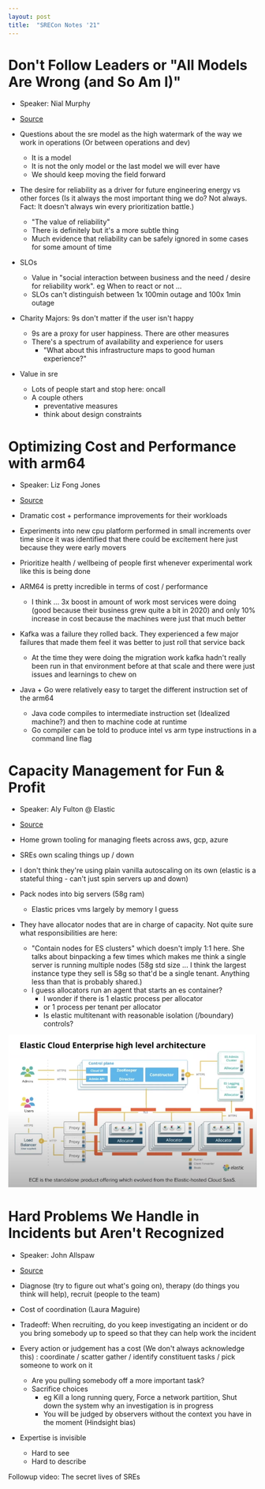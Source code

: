 ```yaml
---
layout: post
title:  "SRECon Notes '21"
---
```


# Don't Follow Leaders or "All Models Are Wrong (and So Am I)"

- Speaker: Nial Murphy
- [Source](https://www.youtube.com/watch?v=7Ktzu0qvS6c)

- Questions about the sre model as the high watermark of the way we work in operations (Or between operations and dev)
  - It is a model
  - It is not the only model or the last model we will ever have
  - We should keep moving the field forward
- The desire for reliability as a driver for future engineering energy vs other forces (Is it always the most important thing we do? Not always. Fact: It doesn't always win every prioritization battle.)
  - "The value of reliability"
  - There is definitely but it's a more subtle thing
  - Much evidence that reliability can be safely ignored in some cases for some amount of time
- SLOs
  - Value in "social interaction between business and the need / desire for reliability work". eg When to react or not ...
  - SLOs can't distinguish between 1x 100min outage and 100x 1min outage
- Charity Majors: 9s don't matter if the user isn't happy
  - 9s are a proxy for user happiness. There are other measures
  - There's a spectrum of availability and experience for users
    - "What about this infrastructure maps to good human experience?"
- Value in sre
  - Lots of people start and stop here: oncall
  - A couple others
    - preventative measures
    - think about design constraints

# Optimizing Cost and Performance with arm64

- Speaker: Liz Fong Jones
- [Source](https://www.youtube.com/watch?v=lpwsmCXviQw)

- Dramatic cost + performance improvements for their workloads
- Experiments into new cpu platform performed in small increments over time since it was identified that there could be excitement here just because they were early movers
- Prioritize health / wellbeing of people first whenever experimental work like this is being done
- ARM64 is pretty incredible in terms of cost / performance
  - I think ... 3x boost in amount of work most services were doing (good because their business grew quite a bit in 2020) and only 10% increase in cost because the machines were just that much better
- Kafka was a failure they rolled back. They experienced a few major failures that made them feel it was better to just roll that service back
  - At the time they were doing the migration work kafka hadn't really been run in that environment before at that scale and there were just issues and learnings to chew on
- Java + Go were relatively easy to target the different instruction set of the arm64
  - Java code compiles to intermediate instruction set (Idealized machine?) and then to machine code at runtime
  - Go compiler can be told to produce intel vs arm type instructions in a command line flag

# Capacity Management for Fun & Profit

- Speaker: Aly Fulton @ Elastic
- [Source](https://www.youtube.com/watch?v=3zB8MesHXh0)

- Home grown tooling for managing fleets across aws, gcp, azure
- SREs own scaling things up / down
- I don't think they're using plain vanilla autoscaling on its own (elastic is a stateful thing - can't just spin servers up and down)
- Pack nodes into big servers (58g ram)
  - Elastic prices vms largely by memory I guess
- They have allocator nodes that are in charge of capacity. Not quite sure what responsibilities are here:
  - "Contain nodes for ES clusters" which doesn't imply 1:1 here. She talks about binpacking a few times which makes me think a single server is running multiple nodes (58g std size ... I think the largest instance type they sell is 58g so that'd be a single tenant. Anything less than that is probably shared.)
  - I guess allocators run an agent that starts an es container?
    - I wonder if there is 1 elastic process per allocator
    - or 1 process per tenant per allocator
    - Is elastic multitenant with reasonable isolation (/boundary) controls?

![Elastic allocator architecture](/assets/images/elastic-allocator-architecture.png)

# Hard Problems We Handle in Incidents but Aren't Recognized

- Speaker: John Allspaw
- [Source](https://www.youtube.com/watch?v=Sd3DLgRwTyo)

- Diagnose (try to figure out what's going on), therapy (do things you think will help), recruit (people to the team)
- Cost of coordination (Laura Maguire)
- Tradeoff: When recruiting, do you keep investigating an incident or do you bring somebody up to speed so that they can help work the incident
- Every action or judgement has a cost (We don't always acknowledge this) : coordinate / scatter gather
/ identify constituent tasks / pick someone to work on it
  - Are you pulling somebody off a more important task?
  - Sacrifice choices
    - eg Kill a long running query, Force a network partition, Shut down the system why an investigation is in progress
    - You will be judged by observers without the context you have in the moment (Hindsight bias)
- Expertise is invisible
  - Hard to see
  - Hard to describe

Followup video: The secret lives of SREs
